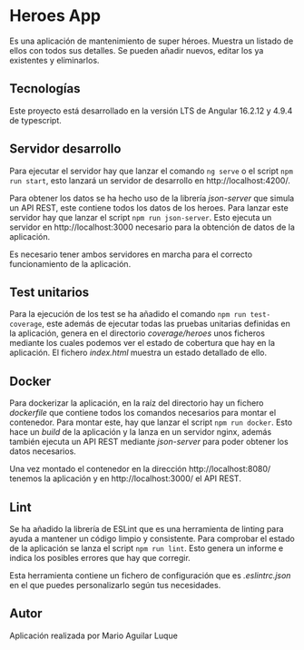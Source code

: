 # Heroes App
Es una aplicación de mantenimiento de super héroes. Muestra un listado de ellos con todos sus detalles. Se pueden añadir nuevos, editar los ya existentes y eliminarlos.

## Tecnologías

Este proyecto está desarrollado en la versión LTS de Angular 16.2.12 y 4.9.4 de typescript.

## Servidor desarrollo

Para ejecutar el servidor hay que lanzar el comando `ng serve` o el script `npm run start`, esto lanzará un servidor de desarrollo en http://localhost:4200/.

Para obtener los datos se ha hecho uso de la librería *json-server* que simula un API REST, este contiene todos los datos de los heroes. Para lanzar este servidor hay que lanzar el script `npm run json-server`. Esto ejecuta un servidor en http://localhost:3000 necesario para la obtención de datos de la aplicación.

Es necesario tener ambos servidores en marcha para el correcto funcionamiento de la aplicación.


## Test unitarios

Para la ejecución de los test se ha añadido el comando `npm run test-coverage`, este además de ejecutar todas las pruebas unitarias definidas en la aplicación, genera en el directorio *coverage/heroes* unos ficheros mediante los cuales podemos ver el estado de cobertura que hay en la aplicación. El fichero *index.html* muestra un estado detallado de ello.

## Docker

Para dockerizar la aplicación, en la raíz del directorio hay un fichero *dockerfile* que contiene todos los comandos necesarios para montar el contenedor. Para montar este, hay que lanzar el script `npm run docker`. Esto hace un *build* de la aplicación y la lanza en un servidor nginx, además también ejecuta un API REST mediante *json-server* para poder obtener los datos necesarios.

Una vez montado el contenedor en la dirección http://localhost:8080/ tenemos la aplicación y en http://localhost:3000/ el API REST.

## Lint

Se ha añadido la librería de ESLint que es una herramienta de linting para ayuda a mantener un código limpio y consistente. Para comprobar el estado de la aplicación se lanza el script `npm run lint`. Esto genera un informe e indica los posibles errores que hay que corregir. 

Esta herramienta contiene un fichero de configuración que es *.eslintrc.json* en el que puedes personalizarlo según tus necesidades.

## Autor

Aplicación realizada por Mario Aguilar Luque